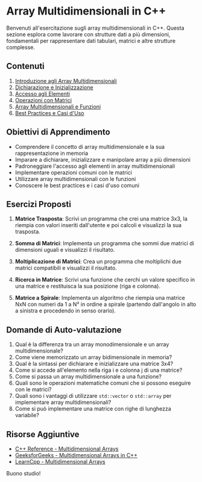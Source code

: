 # Array Multidimensionali in C++

Benvenuti all'esercitazione sugli array multidimensionali in C++. Questa sezione esplora come lavorare con strutture dati a più dimensioni, fondamentali per rappresentare dati tabulari, matrici e altre strutture complesse.

## Contenuti

1. [Introduzione agli Array Multidimensionali](./teoria/01_introduzione_array_multidimensionali.md)
2. [Dichiarazione e Inizializzazione](./teoria/02_dichiarazione_inizializzazione.md)
3. [Accesso agli Elementi](./teoria/03_accesso_elementi.md)
4. [Operazioni con Matrici](./teoria/04_operazioni_matrici.md)
5. [Array Multidimensionali e Funzioni](./teoria/05_array_funzioni.md)
6. [Best Practices e Casi d'Uso](./teoria/06_best_practices.md)

## Obiettivi di Apprendimento

- Comprendere il concetto di array multidimensionale e la sua rappresentazione in memoria
- Imparare a dichiarare, inizializzare e manipolare array a più dimensioni
- Padroneggiare l'accesso agli elementi in array multidimensionali
- Implementare operazioni comuni con le matrici
- Utilizzare array multidimensionali con le funzioni
- Conoscere le best practices e i casi d'uso comuni

## Esercizi Proposti

1. **Matrice Trasposta**: Scrivi un programma che crei una matrice 3x3, la riempia con valori inseriti dall'utente e poi calcoli e visualizzi la sua trasposta.

2. **Somma di Matrici**: Implementa un programma che sommi due matrici di dimensioni uguali e visualizzi il risultato.

3. **Moltiplicazione di Matrici**: Crea un programma che moltiplichi due matrici compatibili e visualizzi il risultato.

4. **Ricerca in Matrice**: Scrivi una funzione che cerchi un valore specifico in una matrice e restituisca la sua posizione (riga e colonna).

5. **Matrice a Spirale**: Implementa un algoritmo che riempia una matrice NxN con numeri da 1 a N² in ordine a spirale (partendo dall'angolo in alto a sinistra e procedendo in senso orario).

## Domande di Auto-valutazione

1. Qual è la differenza tra un array monodimensionale e un array multidimensionale?
2. Come viene memorizzato un array bidimensionale in memoria?
3. Qual è la sintassi per dichiarare e inizializzare una matrice 3x4?
4. Come si accede all'elemento nella riga i e colonna j di una matrice?
5. Come si passa un array multidimensionale a una funzione?
6. Quali sono le operazioni matematiche comuni che si possono eseguire con le matrici?
7. Quali sono i vantaggi di utilizzare `std::vector` o `std::array` per implementare array multidimensionali?
8. Come si può implementare una matrice con righe di lunghezza variabile?

## Risorse Aggiuntive

- [C++ Reference - Multidimensional Arrays](https://en.cppreference.com/w/cpp/language/array)
- [GeeksforGeeks - Multidimensional Arrays in C++](https://www.geeksforgeeks.org/multidimensional-arrays-c-cpp/)
- [LearnCpp - Multidimensional Arrays](https://www.learncpp.com/cpp-tutorial/multidimensional-arrays/)

Buono studio!